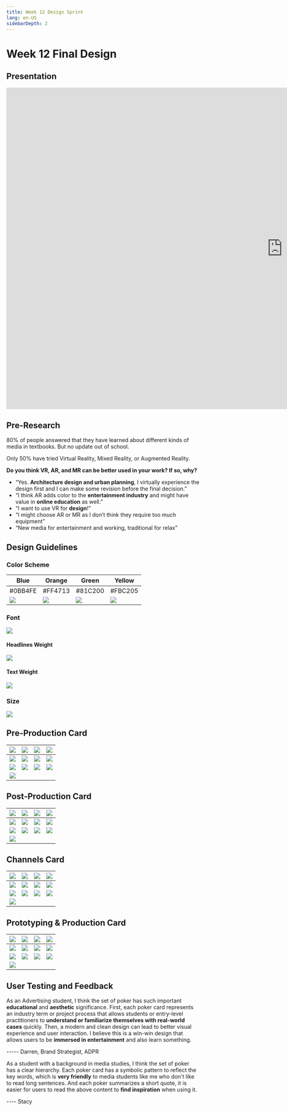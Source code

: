 ```yaml
---
title: Week 12 Design Sprint
lang: en-US
sidebarDepth: 2
---
```


# Week 12 Final Design



## Presentation

<iframe src="https://docs.google.com/presentation/d/e/2PACX-1vTH3ctSuxjNkcuMer3yOkZFavQT0Mr1To9zOv6Zqvy_cZiEHaXhwUSLBMv28X2FA2-i4_iLJ2bRoi3x/embed?start=false&loop=false&delayms=60000" frameborder="0" width="1440" height="839" allowfullscreen="true" mozallowfullscreen="true" webkitallowfullscreen="true"></iframe>

## Pre-Research

80% of people answered that they have learned about different kinds of media in textbooks. But no update out of school. 

Only 50% have tried Virtual Reality, Mixed Reality, or Augmented Reality.

**Do you think VR, AR, and MR can be better used in your work? If so, why?** 

- “Yes. **Architecture design and urban planning**, I virtually experience the design first and I can make some revision before the final decision.”
- “I think AR adds color to the **entertainment industry** and might have value in **online education** as well.”
- “I want to use VR for **design**!”
- “I might choose AR or MR as I don’t think they require too much equipment”
- “New media for entertainment and working, traditional for relax”





## Design Guidelines 

### Color Scheme 

| Blue                                                         | Orange                                                       | Green                                                        | Yellow                                                       |
| ------------------------------------------------------------ | ------------------------------------------------------------ | ------------------------------------------------------------ | ------------------------------------------------------------ |
| #0BB4FE                                                      | #FF4713                                                      | #81C200                                                      | #FBC205                                                      |
| ![](https://raw.githubusercontent.com/irwinchyi/imgbed/master/img/20201130123233.png) | ![](https://raw.githubusercontent.com/irwinchyi/imgbed/master/img/20201130123331.png) | ![](https://raw.githubusercontent.com/irwinchyi/imgbed/master/img/20201130123504.png) | ![](https://raw.githubusercontent.com/irwinchyi/imgbed/master/img/20201130123630.png) |



### Font

![](https://raw.githubusercontent.com/irwinchyi/imgbed/master/img/20201130123837.png)

#### Headlines Weight

![](https://raw.githubusercontent.com/irwinchyi/imgbed/master/img/20201130123941.png)

 

#### Text Weight

![](https://raw.githubusercontent.com/irwinchyi/imgbed/master/img/20201130124034.png)



### Size

![](https://raw.githubusercontent.com/irwinchyi/imgbed/master/img/0saddwq.png)

## Pre-Production Card

| ![](https://raw.githubusercontent.com/irwinchyi/imgbed/master/img/d1_Pre_Script_Writing.png) | ![](https://raw.githubusercontent.com/irwinchyi/imgbed/master/img/d2_Pre_Interview.png) | ![](https://raw.githubusercontent.com/irwinchyi/imgbed/master/img/d3_Pre_Storyboard.png) | ![](https://raw.githubusercontent.com/irwinchyi/imgbed/master/img/d4_Pre_Casting.png) |
| ------------------------------------------------------------ | ------------------------------------------------------------ | ------------------------------------------------------------ | ------------------------------------------------------------ |
| ![](https://raw.githubusercontent.com/irwinchyi/imgbed/master/img/d5_Pre_Dafting.png) | ![](https://raw.githubusercontent.com/irwinchyi/imgbed/master/img/d6_Pre_Char_Design.png) | ![](https://raw.githubusercontent.com/irwinchyi/imgbed/master/img/d7_Pre_Financial.png) | ![](https://raw.githubusercontent.com/irwinchyi/imgbed/master/img/d8_Pre_Location.png) |
| ![](https://raw.githubusercontent.com/irwinchyi/imgbed/master/img/d9_Pre_Insurance.png) | ![](https://raw.githubusercontent.com/irwinchyi/imgbed/master/img/d10_Pre_Indexing.png) | ![](https://raw.githubusercontent.com/irwinchyi/imgbed/master/img/d11_Pre_Production.png) | ![](https://raw.githubusercontent.com/irwinchyi/imgbed/master/img/d12_Pre_Table_Read.png) |
| ![](https://raw.githubusercontent.com/irwinchyi/imgbed/master/img/d13_Channel_AI.png) |                                                              |                                                              |                                                              |



## Post-Production Card

| ![](https://raw.githubusercontent.com/irwinchyi/imgbed/master/img/h1_Post_Editing.png) | ![](https://raw.githubusercontent.com/irwinchyi/imgbed/master/img/h2_Post_VFX.png) | ![](https://raw.githubusercontent.com/irwinchyi/imgbed/master/img/h3_Post_sound.png) | ![](https://raw.githubusercontent.com/irwinchyi/imgbed/master/img/h4_Post_color.png) |
| ------------------------------------------------------------ | ------------------------------------------------------------ | ------------------------------------------------------------ | ------------------------------------------------------------ |
| ![](https://raw.githubusercontent.com/irwinchyi/imgbed/master/img/h5_Post_dis.png) | ![](https://raw.githubusercontent.com/irwinchyi/imgbed/master/img/h6_Post_ADPR.png) | ![](https://raw.githubusercontent.com/irwinchyi/imgbed/master/img/h7_Post_marketing.png) | ![](https://raw.githubusercontent.com/irwinchyi/imgbed/master/img/h8_Post_Review.png) |
| ![](https://raw.githubusercontent.com/irwinchyi/imgbed/master/img/h9_Post_screening.png) | ![](https://raw.githubusercontent.com/irwinchyi/imgbed/master/img/h10_Post_rating.png) | ![](https://raw.githubusercontent.com/irwinchyi/imgbed/master/img/h11_Post_Testing.png) | ![](https://raw.githubusercontent.com/irwinchyi/imgbed/master/img/h12_Post_Publish.png) |
| ![](https://raw.githubusercontent.com/irwinchyi/imgbed/master/img/h13_Channel_Space.png) |                                                              |                                                              |                                                              |



## Channels Card

| ![](https://raw.githubusercontent.com/irwinchyi/imgbed/master/img/s1_channel_website.png) | ![](https://raw.githubusercontent.com/irwinchyi/imgbed/master/img/s2_channel_video.png) | ![](https://raw.githubusercontent.com/irwinchyi/imgbed/master/img/s3_channel_movie.png) | ![](https://raw.githubusercontent.com/irwinchyi/imgbed/master/img/s4_channel_apps.png) |
| ------------------------------------------------------------ | ------------------------------------------------------------ | ------------------------------------------------------------ | ------------------------------------------------------------ |
| ![](https://raw.githubusercontent.com/irwinchyi/imgbed/master/img/s5_channel_traditional_print.png) | ![](https://raw.githubusercontent.com/irwinchyi/imgbed/master/img/s6_channel_small_print.png) | ![](https://raw.githubusercontent.com/irwinchyi/imgbed/master/img/s7_channel_outdoor_display.png) | ![](https://raw.githubusercontent.com/irwinchyi/imgbed/master/img/s8_channel_broadcasting.png) |
| ![](https://raw.githubusercontent.com/irwinchyi/imgbed/master/img/s9_channel_social_media.png) | ![](https://raw.githubusercontent.com/irwinchyi/imgbed/master/img/s10_channel_virtual_reality.png) | ![](https://raw.githubusercontent.com/irwinchyi/imgbed/master/img/s11j_channel_AR.png) | ![](https://raw.githubusercontent.com/irwinchyi/imgbed/master/img/s12q_channel_MR.png) |
| ![](https://raw.githubusercontent.com/irwinchyi/imgbed/master/img/s13k_channel_games.png) |                                                              |                                                              |                                                              |



## Prototyping & Production Card

| ![](https://raw.githubusercontent.com/irwinchyi/imgbed/master/img/c1_Prod_Assets.png) | ![](https://raw.githubusercontent.com/irwinchyi/imgbed/master/img/c2_Prod_Infras.png) | ![](https://raw.githubusercontent.com/irwinchyi/imgbed/master/img/c3_Prod_Filming.png) | ![](https://raw.githubusercontent.com/irwinchyi/imgbed/master/img/c4_Prod_3D_Modeling.png) |
| ------------------------------------------------------------ | ------------------------------------------------------------ | ------------------------------------------------------------ | ------------------------------------------------------------ |
| ![](https://raw.githubusercontent.com/irwinchyi/imgbed/master/img/c5_Prod_UE_UR.png) | ![](https://raw.githubusercontent.com/irwinchyi/imgbed/master/img/c6_Prod_Rigging.png) | ![](https://raw.githubusercontent.com/irwinchyi/imgbed/master/img/c7_Prod_Animation.png) | ![](https://raw.githubusercontent.com/irwinchyi/imgbed/master/img/c8_Prod_Drawing.png) |
| ![](https://raw.githubusercontent.com/irwinchyi/imgbed/master/img/c9_Prod_Motion_Cap.png) | ![](https://raw.githubusercontent.com/irwinchyi/imgbed/master/img/c10_Prod_Iteration.png) | ![](https://raw.githubusercontent.com/irwinchyi/imgbed/master/img/c11_Prod_Wireframing.png) | ![](https://raw.githubusercontent.com/irwinchyi/imgbed/master/img/c12_Prod_Curation.png) |
| ![](https://raw.githubusercontent.com/irwinchyi/imgbed/master/img/c13_Prod_Empty.png) |                                                              |                                                              |                                                              |



## User Testing and Feedback

As an Advertising student, I think the set of poker has such important **educational** and **aesthetic** significance. First, each poker card represents an industry term or project process that allows students or entry-level practitioners to **understand or familiarize themselves with real-world cases** quickly. Then, a modern and clean design can lead to better visual experience and user interaction. I believe this is a win-win design that allows users to be **immersed in entertainment** and also learn something.

----- Darren, Brand Strategist, ADPR 

As a student with a background in media studies, I think the set of poker has a clear hierarchy. Each poker card has a symbolic pattern to reflect the key words, which is **very friendly** to media students like me who don't like to read long sentences. And each poker summarizes a short quote, it is easier for users to read the above content to **find inspiration** when using it.

---- Stacy 